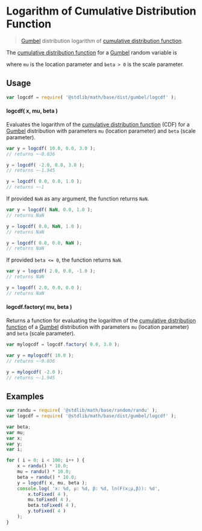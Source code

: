 Logarithm of Cumulative Distribution Function
===

> [Gumbel][gumbel] distribution logarithm of [cumulative distribution function][cdf].

<section class="intro">

The [cumulative distribution function][cdf] for a [Gumbel][gumbel] random variable is

<!-- <equation class="equation" label="eq:cdf" align="center" raw="F\left( x; \mu, \beta \right ) = e^{{-e^{{-(x-\mu )/\beta }}}}" alt="Cumulative distribution function for a Gumbel distribution."> -->

<!-- </equation> -->

where `mu` is the location parameter and `beta > 0` is the scale parameter.

</section>

<!-- /.intro -->

<section class="usage">

## Usage
``` javascript
var logcdf = require( '@stdlib/math/base/dist/gumbel/logcdf' );
```

#### logcdf( x, mu, beta )

Evaluates the logarithm of the [cumulative distribution function][cdf] (CDF) for a [Gumbel][gumbel] distribution with parameters `mu` (location parameter) and `beta` (scale parameter).

``` javascript
var y = logcdf( 10.0, 0.0, 3.0 );
// returns ~-0.036

y = logcdf( -2.0, 0.0, 3.0 );
// returns ~-1.945

y = logcdf( 0.0, 0.0, 1.0 );
// returns ~-1
```

If provided `NaN` as any argument, the function returns `NaN`.

``` javascript
var y = logcdf( NaN, 0.0, 1.0 );
// returns NaN

y = logcdf( 0.0, NaN, 1.0 );
// returns NaN

y = logcdf( 0.0, 0.0, NaN );
// returns NaN
```

If provided `beta <= 0`, the function returns `NaN`.

``` javascript
var y = logcdf( 2.0, 0.0, -1.0 );
// returns NaN

y = logcdf( 2.0, 0.0, 0.0 );
// returns NaN
```

#### logcdf.factory( mu, beta )

Returns a function for evaluating the logarithm of the [cumulative distribution function][cdf] of a [Gumbel][gumbel] distribution with parameters `mu` (location parameter) and `beta` (scale parameter).

``` javascript
var mylogcdf = logcdf.factory( 0.0, 3.0 );

var y = mylogcdf( 10.0 );
// returns ~-0.036

y = mylogcdf( -2.0 );
// returns ~-1.945
```

</section>

<!-- /.usage -->

<section class="examples">

## Examples

``` javascript
var randu = require( '@stdlib/math/base/random/randu' );
var logcdf = require( '@stdlib/math/base/dist/gumbel/logcdf' );

var beta;
var mu;
var x;
var y;
var i;

for ( i = 0; i < 100; i++ ) {
    x = randu() * 10.0;
    mu = randu() * 10.0;
    beta = randu() * 10.0;
    y = logcdf( x, mu, beta );
    console.log( 'x: %d, µ: %d, β: %d, ln(F(x;µ,β)): %d',
        x.toFixed( 4 ),
        mu.toFixed( 4 ),
        beta.toFixed( 4 ),
        y.toFixed( 4 )
    );
}
```

</section>

<!-- /.examples -->


<section class="links">

[gumbel]: https://en.wikipedia.org/wiki/Gumbel_distribution
[cdf]: https://en.wikipedia.org/wiki/Cumulative_distribution_function

</section>

<!-- /.links -->
